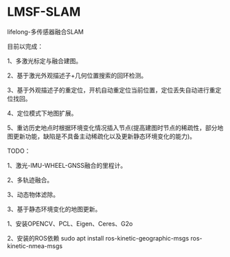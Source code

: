 # LMSF-SLAM
lifelong-多传感器融合SLAM

目前以完成：

1、多激光标定与融合建图。

2、基于激光外观描述子+几何位置搜索的回环检测。

3、基于外观描述子的重定位，开机自动重定位当前位置，定位丢失自动进行重定位找回。

4、定位模式下地图扩展。

5、重访历史地点时根据环境变化情况插入节点(提高建图时节点的稀疏性，部分地图更新功能，缺陷是不具备主动稀疏化以及更新静态环境变化的能力)。

TODO：

1、激光-IMU-WHEEL-GNSS融合的里程计。

2、多轨迹融合。

3、动态物体滤除。

3、基于静态环境变化的地图更新。

1、安装OPENCV、PCL、Eigen、Ceres、G2o

2、安装的ROS依赖
sudo apt install ros-kinetic-geographic-msgs ros-kinetic-nmea-msgs


